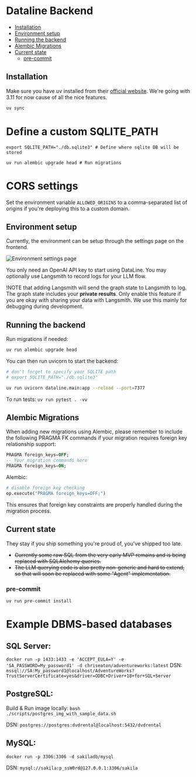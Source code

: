 # Dataline Backend

- [Installation](#installation)
- [Environment setup](#environment-setup)
- [Running the backend](#running-the-backend)
- [Alembic Migrations](#alembic-migrations)
- [Current state](#current-state)
  - [pre-commit](#pre-commit)

## Installation

Make sure you have uv installed from their [official website](https://docs.astral.sh/uv/getting-started/installation/#standalone-installer).
We're going with 3.11 for now cause of all the nice features.

```bash
uv sync
```

# Define a custom SQLITE_PATH

```
export SQLITE_PATH="./db.sqlite3" # Define where sqlite DB will be stored

uv run alembic upgrade head # Run migrations
```

# CORS settings

Set the environment variable `ALLOWED_ORIGINS` to a comma-separated list of origins if you're deploying this to a custom domain.

## Environment setup

Currently, the environment can be setup through the settings page on the frontend.

![Environment settings page](../media/env-settings.png)

You only need an OpenAI API key to start using DataLine. You may optionally use Langsmith to record logs for your LLM flow.

!NOTE that adding Langsmith will send the graph state to Langsmith to log. The graph state includes your **private results**. Only enable this feature if you are okay with sharing your data with Langsmith. We use this mainly for debugging during development.

## Running the backend

Run migrations if needed:

```bash
uv run alembic upgrade head
```

You can then run uvicorn to start the backend:

```bash
# don't forget to specify your SQLITE path
# export SQLITE_PATH="./db.sqlite3"

uv run uvicorn dataline.main:app --reload --port=7377
```

To run tests: `uv run pytest . -vv`

## Alembic Migrations

When adding new migrations using Alembic, please remember to include the following PRAGMA FK commands if your migration requires foreign key relationship support:

```sql
PRAGMA foreign_keys=OFF;
-- Your migration commands here
PRAGMA foreign_keys=ON;
```

Alembic:

```python
# disable foreign key checking
op.execute("PRAGMA foreign_keys=OFF;")
```

This ensures that foreign key constraints are properly handled during the migration process.

## Current state

They stay if you ship something you're proud of, you've shipped too late.

- ~~Currently some raw SQL from the very early MVP remains and is being replaced with SQLAlchemy queries.~~
- ~~The LLM querying code is also pretty non-generic and hard to extend, so that will soon be replaced with some "Agent" implementation.~~

### pre-commit

```
uv run pre-commit install
```

# Example DBMS-based databases

## SQL Server:

`docker run -p 1433:1433 -e 'ACCEPT_EULA=Y' -e 'SA_PASSWORD=My_password1' -d chriseaton/adventureworks:latest`
DSN: `mssql://SA:My_password1@localhost/AdventureWorks?TrustServerCertificate=yes&driver=ODBC+Driver+18+for+SQL+Server`

## PostgreSQL:

Build & Run image locally: `bash ./scripts/postgres_img_with_sample_data.sh`

DSN: `postgres://postgres:dvdrental@localhost:5432/dvdrental`

## MySQL:

`docker run -p 3306:3306 -d sakiladb/mysql`

DSN: `mysql://sakila:p_ssW0rd@127.0.0.1:3306/sakila`
